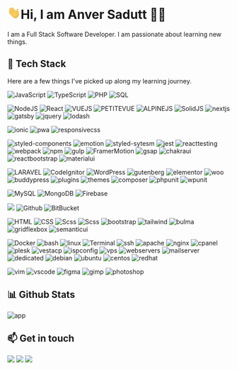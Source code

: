 # <img src="https://raw.githubusercontent.com/ABSphreak/ABSphreak/master/gifs/Hi.gif" width="30px">Hi, I am Anver Sadutt 👨‍💻

I am a Full Stack Software Developer. I am passionate about learning new things.

## 🍔 Tech Stack

Here are a few things I've picked up along my learning journey.


 ![JavaScript](https://img.shields.io/badge/JavaScript-F7DF1E?style=for-the-badge&logo=javascript&logoColor=black) ![TypeScript](https://img.shields.io/badge/TypeScript-007ACC?style=for-the-badge&logo=typescript&logoColor=white) ![PHP](https://img.shields.io/badge/php-777BB4?style=for-the-badge&logo=php&logoColor=white) ![SQL](https://img.shields.io/badge/-SQL-000?style=for-the-badge&logo=MySQL&logoColor=4479A1) 
  
 ![NodeJS](https://img.shields.io/badge/Node.js-43853D?style=for-the-badge&logo=node.js&logoColor=white) ![React](https://img.shields.io/badge/REACT-white?style=for-the-badge&logo=react&logoColor=#61DAFB) ![VUEJS](https://img.shields.io/badge/VUEJS-lightgrey?style=for-the-badge&logo=vuedotjs&logoColor=#4FC08D) ![PETITEVUE](https://img.shields.io/badge/petitevue-salmon?style=for-the-badge&logo=&logoColor=#21759B) ![ALPINEJS](https://img.shields.io/badge/ALPINEJS-F7F7F7?style=for-the-badge&logo=alpinedotjs&logoColor=#8BC0D0) ![SolidJS](https://img.shields.io/badge/SOLIDJS-c7c7c7?style=for-the-badge) ![nextjs](https://img.shields.io/badge/next%20js-salmon?style=for-the-badge&logo=nextdotjs&logoColor=#000000) ![gatsby](https://img.shields.io/badge/gatsby-663399?style=for-the-badge&logo=gatsby&logoColor=white) ![jquery](https://img.shields.io/badge/jquery-yellow?style=for-the-badge&logo=jquery&logoColor=#0769AD) ![lodash](https://img.shields.io/badge/lodash-blue?style=for-the-badge&logo=lodash&logoColor=#3492FF)
 
 ![ionic](https://img.shields.io/badge/ionic-gray?style=for-the-badge&logo=ionic&logoColor=#3880FF) ![pwa](https://img.shields.io/badge/pwa-black?style=for-the-badge&logo=pwa&logoColor=#5A0FC8) ![responsivecss](https://img.shields.io/badge/responsive%20design-orange?style=for-the-badge&logo=css3&logoColor=#3880FF)
 
 ![styled-components](https://img.shields.io/badge/styled%20components-yellow?style=for-the-badge&logo=styledcomponents&logoColor=#DB7093) ![emotion](https://img.shields.io/badge/emotion-green?style=for-the-badge&logo=&logoColor=#DB7093) ![styled-sytesm](https://img.shields.io/badge/styled%20system-blue?style=for-the-badge&logo=&logoColor=#DB7093) ![jest](https://img.shields.io/badge/jest-black?style=for-the-badge&logo=jest&logoColor=#C21325) ![reacttesting](https://img.shields.io/badge/react%20testing%20library-yellow?style=for-the-badge&logo=testinglibrary&logoColor=#C21325) ![webpack](https://img.shields.io/badge/webpack-orange?style=for-the-badge&logo=webpack&logoColor=#8DD6F9) ![npm](https://img.shields.io/badge/npm-red?style=for-the-badge&logo=npm&logoColor=#CB3837) ![gulp](https://img.shields.io/badge/gulp-blue?style=for-the-badge&logo=gulp&logoColor=#CF4647) ![FramerMotion](https://img.shields.io/badge/framer%20motion-yellow?style=for-the-badge&logo=framer&logoColor=#CF4647) ![gsap](https://img.shields.io/badge/greensock-f6f6f6?style=for-the-badge&logo=greensock&logoColor=#88CE02) ![chakraui](https://img.shields.io/badge/chakraui-orange?style=for-the-badge&logo=chakraui&logoColor=#319795) ![reactbootstrap](https://img.shields.io/badge/react%20bootstrap-orange?style=for-the-badge&logo=bootstrap&logoColor=white) ![materialui](https://img.shields.io/badge/materialui-blue?style=for-the-badge&logo=materialui&logoColor=white)
 
 
 ![LARAVEL](https://img.shields.io/badge/LARAVEL-majento?style=for-the-badge&logo=laravel&logoColor=#FF2D20) ![CodeIgnitor](https://img.shields.io/badge/CodeIgniter-yellow?style=for-the-badge&logo=codeigniter&logoColor=#EF4223) ![WordPress](https://img.shields.io/badge/wordpress-green?style=for-the-badge&logo=wordpress&logoColor=#21759B) ![gutenberg](https://img.shields.io/badge/gutenberg-orange?style=for-the-badge&logo=gutenberg&logoColor=#000000) ![elementor](https://img.shields.io/badge/elementor-blue?style=for-the-badge&logo=wordpress&logoColor=#DB7093) ![woo](https://img.shields.io/badge/woocommerce-black?style=for-the-badge&logo=woocommerce&logoColor=#96588A) ![buddypress](https://img.shields.io/badge/buddypress-yellow?style=for-the-badge&logo=buddy&logoColor=#1A86FD) ![plugins](https://img.shields.io/badge/Custom%20Plugin%20Development-blue?style=for-the-badge&logo=wordpress&logoColor=#000000) ![themes](https://img.shields.io/badge/Theme%20Development-silver?style=for-the-badge&logo=wordpress&logoColor=#000000)  ![composer](https://img.shields.io/badge/composer-salmon?style=for-the-badge&logo=composer&logoColor=#885630) ![phpunit](https://img.shields.io/badge/phpunit-red?style=for-the-badge&logo=php&logoColor=#1572B6) ![wpunit](https://img.shields.io/badge/wordpress%20unit%20testing-violet?style=for-the-badge&logo=wordpress&logoColor=white)
 
 
 ![MySQL](https://img.shields.io/badge/MySQL-00000F?style=for-the-badge&logo=mysql&logoColor=white) ![MongoDB](https://img.shields.io/badge/MongoDB-4EA94B?style=for-the-badge&logo=mongodb&logoColor=white) ![Firebase](https://img.shields.io/badge/firebase-salmon?style=for-the-badge&logo=firebase&logoColor=#FFCA28)

 ![](https://img.shields.io/badge/git%20-%23F05033.svg?&style=for-the-badge&logo=git&logoColor=white)  ![Github](https://img.shields.io/badge/github%20-%23121011.svg?&style=for-the-badge&logo=github&logoColor=white) ![BitBucket](https://img.shields.io/badge/bitbucket%20-%230047B3.svg?&style=for-the-badge&logo=bitbucket&logoColor=white)
 
 ![HTML](https://img.shields.io/badge/HTML5-E34F26?style=for-the-badge&logo=html5&logoColor=white) ![CSS](https://img.shields.io/badge/CSS-239120?&style=for-the-badge&logo=css3&logoColor=white) ![Scss](https://img.shields.io/badge/SCSS-CC6699?style=for-the-badge&logo=SASS&logoColor=232630) ![Scss](https://img.shields.io/badge/LESS-1D365D?style=for-the-badge&logo=less&logoColor=white) ![bootstrap](https://img.shields.io/badge/bootstrap-black?style=for-the-badge&logo=bootstrap&logoColor=#7952B3) ![tailwind](https://img.shields.io/badge/tailwind-F7F7F7?style=for-the-badge&logo=tailwindcss&logoColor=#06B6D4) ![bulma](https://img.shields.io/badge/bulma-black?style=for-the-badge&logo=bulma&logoColor=#00D1B2) ![gridflexbox](https://img.shields.io/badge/cssgridflexbox-orange?style=for-the-badge&logo=css3&logoColor=#1572B6) ![semanticui](https://img.shields.io/badge/semantic%20ui-yellow?style=for-the-badge&logo=semanticuireact&logoColor=#35BDB2)
 
 ![Docker](https://img.shields.io/badge/docker%20-%230db7ed.svg?&style=for-the-badge&logo=docker&logoColor=white) ![bash](https://img.shields.io/badge/bash-282F34?style=for-the-badge&logo=gnubash&logoColor=#4EAA25) ![linux](https://img.shields.io/badge/linux-f7f7f7?style=for-the-badge&logo=linux&logoColor=#FCC624) ![Terminal](https://img.shields.io/badge/terminal-black?style=for-the-badge&logo=windowsterminal&logoColor=#FCC624) ![ssh](https://img.shields.io/badge/ssh-yellow?style=for-the-badge&logo=windowsterminal&logoColor=#FCC624) ![apache](https://img.shields.io/badge/apache-blue?style=for-the-badge&logo=apache&logoColor=white) ![nginx](https://img.shields.io/badge/nginx-orange?style=for-the-badge&logo=nginx&logoColor=white) ![cpanel](https://img.shields.io/badge/cpanel-yellow?style=for-the-badge&logo=cpanel&logoColor=white) ![plesk](https://img.shields.io/badge/plesk-green?style=for-the-badge&logo=plesk&logoColor=white) ![vestacp](https://img.shields.io/badge/vestacp-blue?style=for-the-badge&logo=linux&logoColor=white) ![ispconfig](https://img.shields.io/badge/ispconfig-violet?style=for-the-badge&logo=linux&logoColor=white) ![vps](https://img.shields.io/badge/VPS-red?style=for-the-badge&logo=linux&logoColor=#007ACC) ![webservers](https://img.shields.io/badge/web%20server%20setup-blue?style=for-the-badge&logo=linux&logoColor=#007ACC) ![mailserver](https://img.shields.io/badge/mail%20server%20setup-orange?style=for-the-badge&logo=linux&logoColor=#007ACC) ![dedicated](https://img.shields.io/badge/dedicated%20server%20setup-cyan?style=for-the-badge&logo=linux&logoColor=#007ACC) ![debian](https://img.shields.io/badge/debian-blue?style=for-the-badge&logo=debian&logoColor=white) ![ubuntu](https://img.shields.io/badge/ubuntu-black?style=for-the-badge&logo=ubuntu&logoColor=#E95420) ![centos](https://img.shields.io/badge/centos-brown?style=for-the-badge&logo=centos&logoColor=#262577) ![redhat](https://img.shields.io/badge/redhat-black?style=for-the-badge&logo=redhat&logoColor=#EE0000)
 
![vim](https://img.shields.io/badge/vim-orange?style=for-the-badge&logo=vim&logoColor=#019733) ![vscode](https://img.shields.io/badge/vscode-blue?style=for-the-badge&logo=visualstudiocode&logoColor=#007ACC) ![figma](https://img.shields.io/badge/figma-EAEAEA?style=for-the-badge&logo=figma&logoColor=#F24E1E) ![gimp](https://img.shields.io/badge/gimp-black?style=for-the-badge&logo=gimp&logoColor=#5C5543) ![photoshop](https://img.shields.io/badge/photoshop-071834?style=for-the-badge&logo=adobephotoshop&logoColor=#31A8FF)


## 📊 Github Stats
![app](https://github-readme-stats.vercel.app/api/top-langs/?username=anver&theme=blue-green)


 
## 📫 Get in touch
<a href="https://wa.me/916380242144"><img src="https://img.shields.io/badge/WhatsApp-25D366?style=for-the-badge&logo=whatsapp&logoColor=white" /></a>
<a href="mailto:anvergdr@gmail.com"><img src="https://img.shields.io/badge/Gmail-D14836?style=for-the-badge&logo=gmail&logoColor=white" /></a>
<a href="https://facebook.com/anvergdr"><img src="https://img.shields.io/badge/Messenger-00B2FF?style=for-the-badge&logo=messenger&logoColor=white" /></a>




